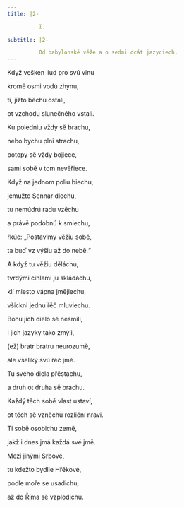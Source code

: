```yaml
---
title: |2-

          I.
        
subtitle: |2-

          Od babylonské věže a o sedmi dcát jazyciech.
---
```


Když vešken liud pro svú vinu

kromě osmi vodú zhynu,

ti, jižto běchu ostali,

ot vzchodu slunečného vstali.

Ku poledniu vždy sě brachu,

nebo bychu plni strachu,

potopy sě vždy bojiece,

sami sobě v tom nevěřiece.

Když na jednom poliu biechu,

jemužto Sennar diechu,

tu nemúdrú radu vzěchu

a právě podobnú k smiechu,

řkúc: „Postavimy věžiu sobě,

ta buď vz výšiu až do nebě.“

A když tu věžiu děláchu,

tvrdými cihlami ju skládáchu,

klí miesto vápna jmějiechu,

všickni jednu řěč mluviechu.

Bohu jich dielo sě nesmili,

i jich jazyky tako zmýli,

(ež) bratr bratru neurozumě,

ale všeliký svú řěč jmě.

Tu svého diela přěstachu,

a druh ot druha sě brachu.

Každý těch sobě vlast ustaví,

ot těch sě vzněchu rozliční nravi.

Ti sobě osobichu země,

jakž i dnes jmá každá své jmě.

Mezi jinými Srbové,

tu kdežto bydlie Hřěkové,

podle moře se usadichu,

až do Říma sě vzplodichu.
